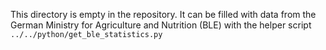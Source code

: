 <!--
SPDX-FileContributor: Carsten Lemmen <carsten.lemmen@hereon.de>
SPDX-FileCopyrightText: 2023 Helmholtz-Zentrum hereon GmbH
SPDX-License-Identifier: CC0-1.0
-->

This directory is empty in the repository.  It can be filled with data
from the German Ministry for Agriculture and Nutrition (BLE) with the
helper script `../../python/get_ble_statistics.py`
